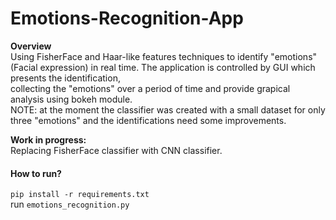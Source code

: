# Emotions-Recognition-App
**Overview**<br/>
Using FisherFace and Haar-like features techniques to identify "emotions" (Facial expression) in real time. 
The application is controlled by GUI which presents the identification,<br/>
collecting the "emotions" over a period of time and provide grapical analysis using bokeh module.<br/>
NOTE: at the moment the classifier was created with a small dataset for only three "emotions" and the identifications need some improvements.

**Work in progress:**<br/>                                                                                                                  Replacing FisherFace classifier with CNN classifier.<br/>                                                                                                                
#### How to run?<br/>
`pip install -r requirements.txt`<br/>
run `emotions_recognition.py`
